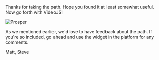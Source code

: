 
Thanks for taking the path.  Hope you found it at least somewhat useful.  Now go forth with VideoJS!

![Prosper](http://media4.giphy.com/media/IL4iTvQH0MjS/200.gif)

As we mentioned earlier, we'd love to have feedback about the path. If you're so included, go ahead and use the widget in the platform for any comments.

Matt, Steve
